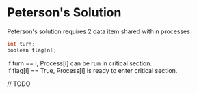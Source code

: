 # Peterson's Solution

Peterson's solution requires 2 data item shared with n processes

```c
int turn;
boolean flag[n];
```

if turn == i, Process\[i\] can be run in critical section.  
if flag\[i\] == True, Process\[i\] is ready to enter critical section.

// TODO



